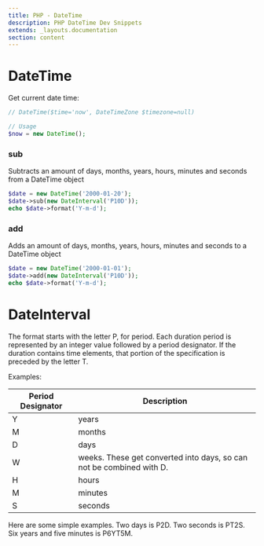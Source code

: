 ```yaml
---
title: PHP - DateTime
description: PHP DateTime Dev Snippets
extends: _layouts.documentation
section: content
---
```


# DateTime

Get current date time:

```php
// DateTime($time='now', DateTimeZone $timezone=null)

// Usage
$now = new DateTime();
```

### sub
Subtracts an amount of days, months, years, hours, minutes and seconds from a DateTime object

```php
$date = new DateTime('2000-01-20');
$date->sub(new DateInterval('P10D'));
echo $date->format('Y-m-d');
```

### add
Adds an amount of days, months, years, hours, minutes and seconds to a DateTime object

```php
$date = new DateTime('2000-01-01');
$date->add(new DateInterval('P10D'));
echo $date->format('Y-m-d');
```

# DateInterval

The format starts with the letter P, for period. Each duration period is represented by an integer value followed by a period designator. If the duration contains time elements, that portion of the specification is preceded by the letter T.

Examples:

| Period Designator | Description                                                           |
| ----------------- |---------------------------------------------------------------------- |
| Y	                | years                                                                 |
| M	                | months                                                                |
| D	                | days                                                                  |
| W	                | weeks. These get converted into days, so can not be combined with D.  |
| H	                | hours                                                                 |
| M	                | minutes                                                               |
| S	                | seconds                                                               |

Here are some simple examples. Two days is P2D. Two seconds is PT2S. Six years and five minutes is P6YT5M.



